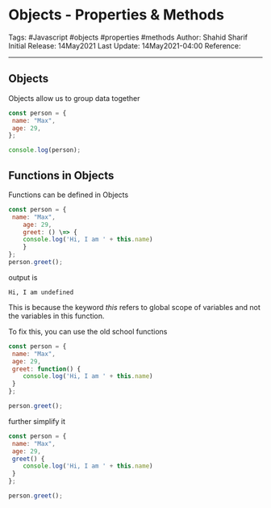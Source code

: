 # Objects - Properties & Methods
Tags: #Javascript #objects #properties #methods
Author: Shahid Sharif
Initial Release: 14May2021
Last Update:  14May2021-04:00
Reference: 

---

## Objects
Objects allow us to group data together
```js
const person = {
 name: "Max",
 age: 29,
};

console.log(person);

```

## Functions in Objects
Functions can be defined in Objects
```js
const person = {
 name: "Max",
	age: 29,
	greet: () \=> {
	console.log('Hi, I am ' + this.name)
	}
};
person.greet();

```

output is 
```
Hi, I am undefined
```

This is because the keyword *this* refers to global scope of variables and not the variables in this function.

To fix this, you can use the old school functions
```js
const person = {
 name: "Max",
 age: 29,
 greet: function() {
	console.log('Hi, I am ' + this.name)
 }
};

person.greet();
```

further simplify it
```js
const person = {
 name: "Max",
 age: 29,
 greet() {
	console.log('Hi, I am ' + this.name)
 }
};

person.greet();
```